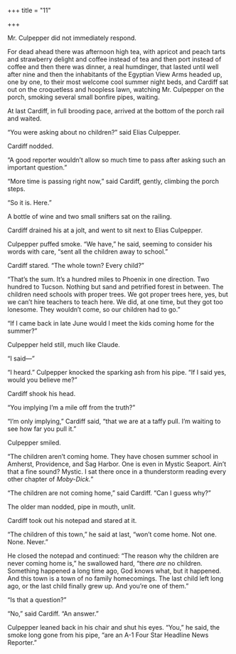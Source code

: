 +++
title = "11"

+++





Mr. Culpepper did not immediately respond.

For dead ahead there was afternoon high tea, with apricot and peach tarts and strawberry delight and coffee instead of tea and then port instead of coffee and then there was dinner, a real humdinger, that lasted until well after nine and then the inhabitants of the Egyptian View Arms headed up, one by one, to their most welcome cool summer night beds, and Cardiff sat out on the croquetless and hoopless lawn, watching Mr. Culpepper on the porch, smoking several small bonfire pipes, waiting.

At last Cardiff, in full brooding pace, arrived at the bottom of the porch rail and waited.

“You were asking about no children?” said Elias Culpepper.

Cardiff nodded.

“A good reporter wouldn’t allow so much time to pass after asking such an important question.”

“More time is passing right now,” said Cardiff, gently, climbing the porch steps.

“So it is. Here.”

A bottle of wine and two small snifters sat on the railing.

Cardiff drained his at a jolt, and went to sit next to Elias Culpepper.

Culpepper puffed smoke. “We have,” he said, seeming to consider his words with care, “sent all the children away to school.”

Cardiff stared. “The whole town? Every child?”

“That’s the sum. It’s a hundred miles to Phoenix in one direction. Two hundred to Tucson. Nothing but sand and petrified forest in between. The children need schools with proper trees. We got proper trees here, yes, but we can’t hire teachers to teach here. We did, at one time, but they got too lonesome. They wouldn’t come, so our children had to go.”

“If I came back in late June would I meet the kids coming home for the summer?”

Culpepper held still, much like Claude.

“I said—”

“I heard.” Culpepper knocked the sparking ash from his pipe. “If I said yes, would you believe me?”

Cardiff shook his head.

“You implying I’m a mile off from the truth?”

“I’m only implying,” Cardiff said, “that we are at a taffy pull. I’m waiting to see how far you pull it.”

Culpepper smiled.

“The children aren’t coming home. They have chosen summer school in Amherst, Providence, and Sag Harbor. One is even in Mystic Seaport. Ain’t that a fine sound? Mystic. I sat there once in a thunderstorm reading every other chapter of *Moby-Dick.*”

“The children are not coming home,” said Cardiff. “Can I guess why?”

The older man nodded, pipe in mouth, unlit.

Cardiff took out his notepad and stared at it.

“The children of this town,” he said at last, “won’t come home. Not one. None. Never.”

He closed the notepad and continued: “The reason why the children are never coming home is,” he swallowed hard, “there *are* no children. Something happened a long time ago, God knows what, but it happened. And this town is a town of no family homecomings. The last child left long ago, or the last child finally grew up. And you’re one of them.”

“Is that a question?”

“No,” said Cardiff. “An answer.”

Culpepper leaned back in his chair and shut his eyes. “You,” he said, the smoke long gone from his pipe, “are an A-1 Four Star Headline News Reporter.”




